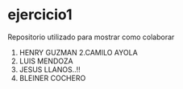 # ejercicio1
Repositorio utilizado para mostrar como colaborar

1. HENRY GUZMAN
2.CAMILO AYOLA
3. LUIS MENDOZA
25. JESUS LLANOS..!!
13. BLEINER COCHERO 
